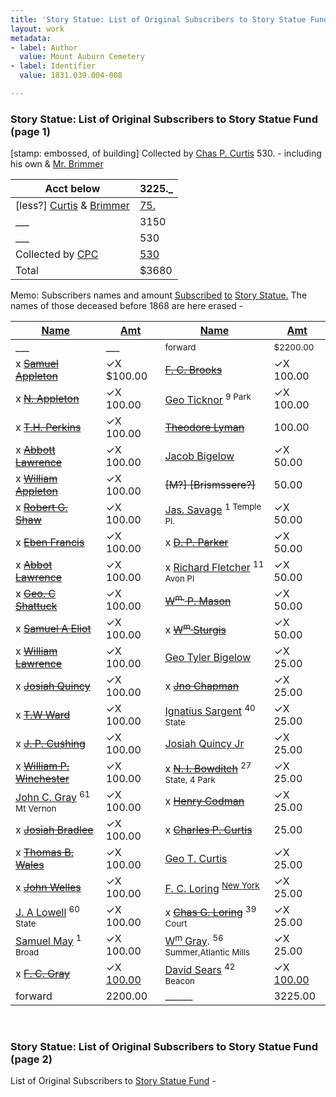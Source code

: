 ```yaml
---
title: 'Story Statue: List of Original Subscribers to Story Statue Fund, 1831.039.004-008'
layout: work
metadata:
- label: Author
  value: Mount Auburn Cemetery
- label: Identifier
  value: 1831.039.004-008

---
```

<div class="pages">
<div id="page-1130615">
<h3><a name="page-1130615">Story Statue: List of Original Subscribers to Story Statue Fund (page 1)</a></h3>
<div class="page-content">
<p>[stamp: embossed, of building]<span class='line-break'> </span>Collected by <a href='/pages/subjects/54773' title='Curtis, Charles P.'>Chas P. Curtis</a> 530. - <span class='line-break'> </span>including his own &amp; <a href='/pages/subjects/65619' title='Brimmer, Martin'>Mr. Brimmer</a><span class='line-break'> </span><table class='tabular'><thead><span class='line-break'> </span><tr><th>Acct below</th> <th>3225._<span class='line-break'> </span></th></tr></thead> <tbody> <tr><td>[less?] <a href='/pages/subjects/54773' title='Curtis, Charles P.'>Curtis</a> &amp; <a href='/pages/subjects/65619' title='Brimmer, Martin'>Brimmer</a></td> <td><ins>75.</ins></td> </tr> <tr><td>___</td> <td>3150</td> </tr> <tr><td>___</td> <td>530</td> </tr> <tr><td>Collected by <a href='/pages/subjects/54773' title='Curtis, Charles P.'>CPC</a></td> <td><ins>530</ins></td> </tr> <tr><td>Total</td> <td>$3680</td> </tr> </tbody> </table> <span class='line-break'> </span><span class='depth3' depth='3' title='Memo: Subscribers names and amount'>Memo: Subscribers names and amount</span><span class='line-break'> </span><span class='depth3' depth='3' title='Subscribed to Story Statue.'><ins>Subscribed</ins> <ins>to</ins> <ins><a href='/pages/subjects/56255' title='Joseph Story Statue'>Story Statue</a>.</ins></span><span class='line-break'> </span><span class='depth3' depth='3' title='The names of those deceased before 1868 are here erased -'>The names of those deceased before 1868 are here erased -</span></p>
<p><table class='tabular'><thead><span class='line-break'> </span><tr><th><ins>Name</ins></th> <th><ins>Amt</ins></th> <th><ins>Name</ins></th> <th><ins>Amt</ins> <span class='line-break'> </span></th></tr></thead> <tbody> <tr><td>___</td> <td>___</td> <td><sup>forward</sup></td> <td><sup>$2200.00</sup></td> </tr> <tr><td>x <del><a href='/pages/subjects/54995' title='Appleton, Samuel'>Samuel Appleton</a></del></td> <td>✓X $100.00</td> <td><del><a href='/pages/subjects/57576' title='Brooks, F. C.'>F. C. Brooks</a></del></td> <td>✓X 100.00</td> </tr> <tr><td>x <del><a href='/pages/subjects/55017' title='Appleton, Nathan'>N. Appleton</a></del></td> <td>✓X 100.00</td> <td><a href='/pages/subjects/54837' title='Ticknor, George'>Geo Ticknor</a> <sup>9 Park</sup></td> <td>✓X 100.00</td> </tr> <tr><td>x <del><a href='/pages/subjects/55018' title='Perkins, Thomas H.'>T.H. Perkins</a></del></td> <td>✓X 100.00</td> <td><del><a href='/pages/subjects/55013' title='Lyman, Theodore'>Theodore Lyman</a></del></td> <td>100.00</td> </tr> <tr><td>x <del><a href='/pages/subjects/54997' title='Lawrence, Abbott'>Abbott Lawrence</a></del></td> <td>✓X 100.00</td> <td><a href='/pages/subjects/52529' title='Bigelow, Jacob'>Jacob Bigelow</a></td> <td>✓X 50.00</td> </tr> <tr><td>x <del><a href='/pages/subjects/54936' title='Appleton, William'>William Appleton</a></del></td> <td>✓X 100.00</td> <td><del>[M?] [Brismssere?]</del></td> <td>50.00</td> </tr> <tr><td>x <del><a href='/pages/subjects/55019' title='Shaw, Robert G.'>Robert G. Shaw</a></del></td> <td>✓X 100.00</td> <td><a href='/pages/subjects/54838' title='Savage, James'>Jas. Savage</a> <sup>1 Temple Pl.</sup></td> <td>✓X 50.00</td> </tr> <tr><td>x <del><a href='/pages/subjects/62242' title='Francis, Ebenezer'>Eben Francis</a></del></td> <td>✓X 100.00</td> <td>x <del><a href='/pages/subjects/58432' title='Parker, Daniel P.'>D. P. Parker</a></del></td> <td>✓X 50.00</td> </tr> <tr><td>x <del><a href='/pages/subjects/54997' title='Lawrence, Abbott'>Abbot Lawrence</a></del></td> <td>✓X 100.00</td> <td>x <a href='/pages/subjects/54846' title='Fletcher, Richard'>Richard Fletcher</a> <sup>11 Avon Pl</sup></td> <td>✓X 50.00</td> </tr> <tr><td>x <del><a href='/pages/subjects/55020' title='Shattuck, George C.'>Geo. C Shattuck</a></del></td> <td>✓X 100.00</td> <td><del><a href='/pages/subjects/54987' title='Mason, William P.'>W<sup>m.</sup> P. Mason</a></del></td> <td>✓X 50.00</td> </tr> <tr><td>x <del><a href='/pages/subjects/102136' title='Eliot, Samuel A.'>Samuel A Eliot</a></del></td> <td>✓X 100.00</td> <td>x <del><a href='/pages/subjects/54930' title='Sturgis, William F.'>W<sup>m</sup> Sturgis</a></del></td> <td>✓X 50.00</td> </tr> <tr><td>x <del><a href='/pages/subjects/55022' title='Lawrence, William (1783-1848)'>William Lawrence</a></del></td> <td>✓X 100.00</td> <td><a href='/pages/subjects/54988' title='Bigelow, George Tyler'>Geo Tyler Bigelow</a></td> <td>✓X 25.00</td> </tr> <tr><td>x <del><a href='/pages/subjects/54990' title='Quincy, Josiah'>Josiah Quincy</a></del></td> <td>✓X 100.00</td> <td>x <del><a href='/pages/subjects/54989' title='Chapman, Jonathan'>Jno Chapman</a></del></td> <td>✓X 25.00</td> </tr> <tr><td>x <del><a href='/pages/subjects/55023' title='Ward, Thomas Wren'>T.W Ward</a></del></td> <td>✓X 100.00</td> <td><a href='/pages/subjects/54840' title='Sargent, Ignatius'>Ignatius Sargent</a> <sup>40 State</sup></td> <td>✓X 25.00</td> </tr> <tr><td>x <del><a href='/pages/subjects/102132' title='Cushing, John P.'>J. P. Cushing</a></del></td> <td>✓X 100.00</td> <td><a href='/pages/subjects/54841' title='Quincy, Josiah, Jr.'>Josiah Quincy Jr</a></td> <td>✓X 25.00</td> </tr> <tr><td>x <del><a href='/pages/subjects/57584' title='Winchester, William P.'>William P. Winchester</a></del></td> <td>✓X 100.00</td> <td>x <del><a href='/pages/subjects/57585' title='Bowditch, Nathaniel Ingersoll '>N. I. Bowditch</a></del>  <sup>27 State, 4 Park</sup></td> <td>✓X 25.00</td> </tr> <tr><td><a href='/pages/subjects/54916' title='Gray, John C.'>John C. Gray</a> <sup>61 Mt Vernon</sup></td> <td>✓X 100.00</td> <td>x <del><a href='/pages/subjects/54992' title='Codman, Henry'>Henry Codman</a></del></td> <td>✓X 25.00</td> </tr> <tr><td>x <del><a href='/pages/subjects/55014' title='Bradlee, Josiah'>Josiah Bradlee</a></del></td> <td>✓X 100.00</td> <td>x <del><a href='/pages/subjects/54773' title='Curtis, Charles P.'>Charles P. Curtis</a></del></td> <td>25.00</td> </tr> <tr><td>x <del><a href='/pages/subjects/55006' title='Wales, Thomas B.'>Thomas B. Wales</a></del></td> <td>✓X 100.00</td> <td><a href='/pages/subjects/54842' title='Curtis, George T.'>Geo T. Curtis</a></td> <td>✓X 25.00</td> </tr> <tr><td>x <del><a href='/pages/subjects/55007' title='Welles, John'>John Welles</a></del></td> <td>✓X 100.00</td> <td><a href='/pages/subjects/54993' title='Loring, F. C.'>F. C. Loring</a> <sup><a href='/pages/subjects/64140' title='New York, NY'>New York</a></sup></td> <td>✓X 25.00</td> </tr> <tr><td><a href='/pages/subjects/56324' title='Lowell, John Amory'>J. A Lowell</a> <sup>60 State</sup></td> <td>✓X 100.00</td> <td>x <del><a href='/pages/subjects/54994' title='Loring, Charles G.'>Chas G. Loring</a></del> <sup>39 Court</sup></td> <td>✓X 25.00</td> </tr> <tr><td><a href='/pages/subjects/54836' title='May, Samuel'>Samuel May</a> <sup>1 Broad</sup></td> <td>✓X 100.00</td> <td><a href='/pages/subjects/54844' title='Gray, William C.'>W<sup>m</sup> Gray</a>. <sup>56 Summer,Atlantic Mills</sup></td> <td>✓X 25.00</td> </tr> <tr><td>x <del><a href='/pages/subjects/58443' title='Gray, Francis C.'>F. C. Gray</a></del></td> <td>✓X <ins>100.00</ins></td> <td><a href='/pages/subjects/54845' title='Sears, David'>David Sears</a> <sup>42 Beacon</sup></td> <td>✓X <ins>100.00</ins></td> </tr> <tr><td>forward</td> <td>2200.00</td> <td>______</td> <td>3225.00</td> </tr> </tbody> </table></p>
</div>
</div>
<br />
<div id="page-1130616">
<h3><a name="page-1130616">Story Statue: List of Original Subscribers to Story Statue Fund (page 2)</a></h3>
<div class="page-content">
<p>List of Original Subscribers to<span class='line-break'> </span><a href='/pages/subjects/56255' title='Joseph Story Statue'>Story Statue Fund</a> -</p>
</div>
</div>
<br />
</div>
